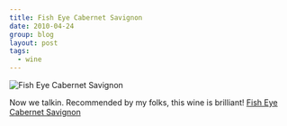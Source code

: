 ```yaml
---
title: Fish Eye Cabernet Savignon
date: 2010-04-24
group: blog
layout: post
tags:
  - wine
---
```

![Fish Eye Cabernet Savignon](/images/uploads/2010/04/8373183-photo.jpg)

Now we talkin. Recommended by my folks, this wine is brilliant! [Fish Eye Cabernet Savignon](http://www.ocado.com/webshop/product/Fish-Eye-Cabernet-Sauvignon/49684011)